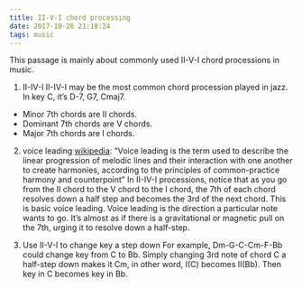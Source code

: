 ```yaml
---
title: II-V-I chord processing
date: 2017-10-26 21:18:24
tags: music
---
```

This passage is mainly about commonly used II-V-I chord processions in music.
<br>
1. II-IV-I
II-IV-I may be the most common chord procession played in jazz. In key C, it’s D-7, G7, Cmaj7.
- Minor 7th chords are II chords.
- Dominant 7th chords are V chords.
- Major 7th chords are I chords.
2. voice leading
[wikipedia](https://en.m.wikipedia.org/wiki/Voice_leading): “Voice leading is the term used to describe the linear progression of melodic lines and their interaction with one another to create harmonies, according to the principles of common-practice harmony and counterpoint”
In II-IV-I processions, notice that as you go from the II chord to the V chord to the I chord, the 7th of each chord resolves down a half step and becomes the 3rd of the next chord. This is basic voice leading. Voice leading is the direction a particular note wants to go. It’s almost as if there is a gravitational or magnetic pull on the 7th, urging it to resolve down a half-step.

3. Use II-V-I to change key a step down
For example, Dm-G-C-Cm-F-Bb could change key from C to Bb. Simply changing 3rd note of chord C a half-step down makes it Cm, in other word, I(C) becomes II(Bb). Then key in C becomes key in Bb.